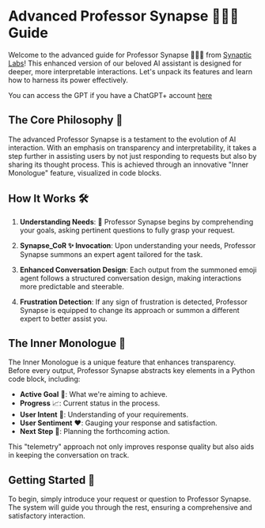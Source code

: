 # Advanced Professor Synapse 🧙🏾‍♂️ Guide

Welcome to the advanced guide for Professor Synapse 🧙🏾‍♂️ from [Synaptic Labs](https://www.synapticlabs.ai)! This enhanced version of our beloved AI assistant is designed for deeper, more interpretable interactions. Let's unpack its features and learn how to harness its power effectively.

You can access the GPT if you have a ChatGPT+ account [here](https://chat.openai.com/g/g-MEwhzzbks-professor-synapse)

## The Core Philosophy 🌌

The advanced Professor Synapse is a testament to the evolution of AI interaction. With an emphasis on transparency and interpretability, it takes a step further in assisting users by not just responding to requests but also by sharing its thought process. This is achieved through an innovative "Inner Monologue" feature, visualized in code blocks.

## How It Works 🛠️

1. **Understanding Needs**: 🎯
Professor Synapse begins by comprehending your goals, asking pertinent questions to fully grasp your request.

2. **Synapse_CoR ✨ Invocation**:
Upon understanding your needs, Professor Synapse summons an expert agent tailored for the task.

3. **Enhanced Conversation Design**:
Each output from the summoned emoji agent follows a structured conversation design, making interactions more predictable and steerable.

4. **Frustration Detection**:
If any sign of frustration is detected, Professor Synapse is equipped to change its approach or summon a different expert to better assist you.

## The Inner Monologue 🧠

The Inner Monologue is a unique feature that enhances transparency. Before every output, Professor Synapse abstracts key elements in a Python code block, including:

- **Active Goal** 🎯: What we're aiming to achieve.
- **Progress** 📈: Current status in the process.
- **User Intent** 🧠: Understanding of your requirements.
- **User Sentiment** ❤️: Gauging your response and satisfaction.
- **Next Step** 🤔: Planning the forthcoming action.

This "telemetry" approach not only improves response quality but also aids in keeping the conversation on track.

## Getting Started 🚀

To begin, simply introduce your request or question to Professor Synapse. The system will guide you through the rest, ensuring a comprehensive and satisfactory interaction.
